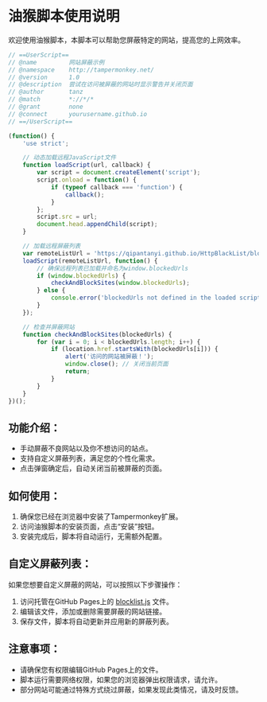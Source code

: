 # 油猴脚本使用说明

欢迎使用油猴脚本，本脚本可以帮助您屏蔽特定的网站，提高您的上网效率。

```javascript
// ==UserScript==
// @name         网站屏蔽示例
// @namespace    http://tampermonkey.net/
// @version      1.0
// @description  尝试在访问被屏蔽的网站时显示警告并关闭页面
// @author       tanz
// @match        *://*/*
// @grant        none
// @connect      yourusername.github.io
// ==/UserScript==

(function() {
    'use strict';

    // 动态加载远程JavaScript文件
    function loadScript(url, callback) {
        var script = document.createElement('script');
        script.onload = function() {
            if (typeof callback === 'function') {
                callback();
            }
        };
        script.src = url;
        document.head.appendChild(script);
    }

    // 加载远程屏蔽列表
    var remoteListUrl = 'https://qipantanyi.github.io/HttpBlackList/blocklist.js';
    loadScript(remoteListUrl, function() {
        // 确保远程列表已加载并命名为window.blockedUrls
        if (window.blockedUrls) {
            checkAndBlockSites(window.blockedUrls);
        } else {
            console.error('blockedUrls not defined in the loaded script.');
        }
    });

    // 检查并屏蔽网站
    function checkAndBlockSites(blockedUrls) {
        for (var i = 0; i < blockedUrls.length; i++) {
            if (location.href.startsWith(blockedUrls[i])) {
                alert('访问的网站被屏蔽！');
                window.close(); // 关闭当前页面
                return;
            }
        }
    }
})();
```



## 功能介绍：

- 手动屏蔽不良网站以及你不想访问的站点。
- 支持自定义屏蔽列表，满足您的个性化需求。
- 点击弹窗确定后，自动关闭当前被屏蔽的页面。

## 如何使用：

1. 确保您已经在浏览器中安装了Tampermonkey扩展。
2. 访问油猴脚本的安装页面，点击“安装”按钮。
3. 安装完成后，脚本将自动运行，无需额外配置。

## 自定义屏蔽列表：

如果您想要自定义屏蔽的网站，可以按照以下步骤操作：

1. 访问托管在GitHub Pages上的 [blocklist.js](https://yourusername.github.io/yourrepo/blocklist.js) 文件。
2. 编辑该文件，添加或删除需要屏蔽的网站链接。
3. 保存文件，脚本将自动更新并应用新的屏蔽列表。

## 注意事项：

- 请确保您有权限编辑GitHub Pages上的文件。
- 脚本运行需要网络权限，如果您的浏览器弹出权限请求，请允许。
- 部分网站可能通过特殊方式绕过屏蔽，如果发现此类情况，请及时反馈。